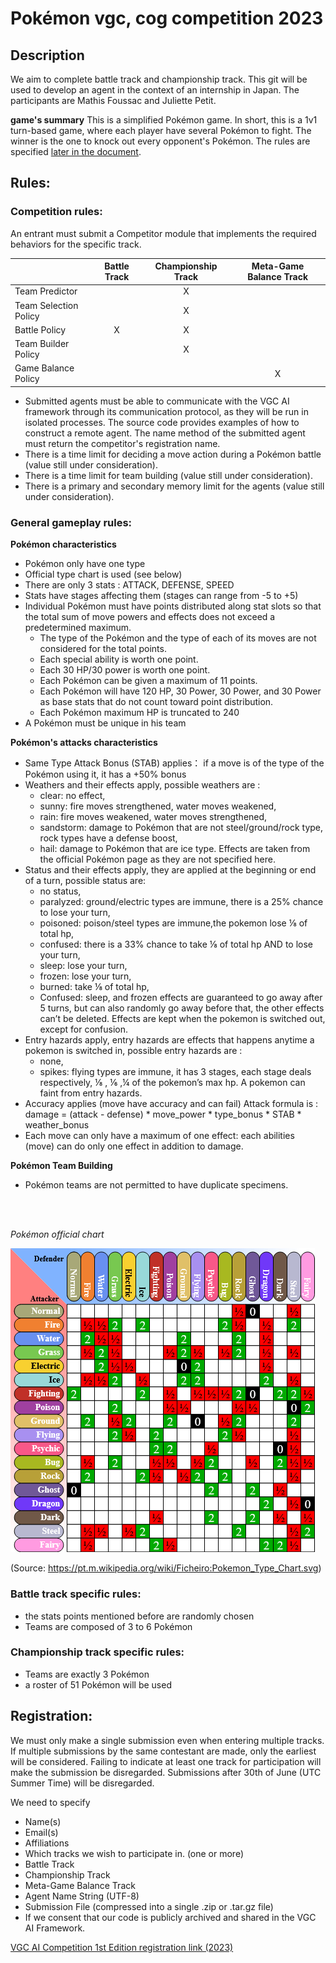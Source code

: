 # Pokémon vgc, cog competition 2023
## Description

We aim to complete battle track and championship track.
This git will be used to develop an agent in the context of an internship in Japan.
The participants are Mathis Foussac and Juliette Petit.

**game's summary**
This is a simplified Pokémon game. In short, this is a 1v1 turn-based game, where each player have several Pokémon to fight. The winner is the one to knock out every opponent's Pokémon.
The rules are specified [later in the document](#general-gameplay-rules).

## Rules:

### Competition rules:

An entrant must submit a Competitor module that implements the required behaviors for the specific track.

<table>
<thead>
<tr>
<th></th>
<th>Battle Track</th>
<th>Championship Track</th>
<th>Meta-Game Balance Track</th>
</tr>
</thead>
<tbody>
<tr>
<td>Team Predictor</td>
<td></td>
<td align="center">X</td>
<td align="center"></td>
</tr>
<tr>
<td>Team Selection Policy</td>
<td align="center"></td>
<td align="center">X</td>
<td align="center"></td>
</tr>
<tr>
<td>Battle Policy</td>
<td align="center">X</td>
<td align="center">X</td>
<td align="center"></td>
</tr>
<tr>
<td>Team Builder Policy</td>
<td align="center"></td>
<td align="center">X</td>
<td align="center"></td>
</tr>
<tr>
<td>Game Balance Policy</td>
<td align="center"></td>
<td align="center"></td>
<td align="center">X</td>
</tr>
</tbody>
</table>

- Submitted agents must be able to communicate with the VGC AI framework through its communication protocol, as they will be run in isolated processes. The source code provides examples of how to construct a remote agent. The name method of the submitted agent must return the competitor's registration name.
- There is a time limit for deciding a move action during a Pokémon battle (value still under consideration).
- There is a time limit for team building (value still under consideration).
- There is a primary and secondary memory limit for the agents (value still under consideration).



### General gameplay rules:

**Pokémon characteristics**
- Pokémon only have one type
- Official type chart is used (see below)
- There are only 3 stats : ATTACK, DEFENSE, SPEED
- Stats have stages affecting them (stages can range from -5 to +5)
- Individual Pokémon must have points distributed along stat slots so that the total sum of move powers and effects does not exceed a predetermined maximum.
    - The type of the Pokémon and the type of each of its moves are not considered for the total points.
    - Each special ability is worth one point.
    - Each 30 HP/30 power is worth one point.
    - Each Pokémon can be given a maximum of 11 points.
    - Each Pokémon will have 120 HP, 30 Power, 30 Power, and 30 Power as base stats that do not count toward point distribution.
    - Each Pokémon maximum HP is truncated to 240
- A Pokémon must be unique in his team

**Pokémon's attacks characteristics**
- Same Type Attack Bonus (STAB) applies： if a move is of the type of the Pokémon using it, it has a +50% bonus
- Weathers and their effects apply, possible weathers are : 
    - clear: no effect,
    - sunny: fire moves strengthened, water moves weakened,
    - rain: fire moves weakened, water moves strengthened,
    - sandstorm: damage to Pokémon that are not steel/ground/rock type, rock types have a defense boost,
    - hail: damage to Pokémon that are ice type. 
Effects are taken from the official Pokémon page as they are not specified here.
- Status and their effects apply, they are applied at the beginning or end of a turn, possible status are:
    - no status,
    - paralyzed: ground/electric types are immune, there is a 25% chance to lose your turn,
    - poisoned: poison/steel types are immune,the pokemon lose ⅛ of total hp,
    - confused: there is a 33% chance to take ⅛ of total hp AND to lose your turn,
    - sleep: lose your turn,
    - frozen: lose your turn,
    - burned: take ⅛ of total hp,
    - Confused: sleep, and frozen effects are guaranteed to go away after 5 turns, but can also randomly go away before that, the other effects can’t be deleted.
Effects are kept when the pokemon is switched out, except for confusion.
- Entry hazards apply, entry hazards are effects that happens anytime a pokemon is switched in, possible entry hazards are :
    - none,
    - spikes: flying types are immune, it has 3 stages, each stage deals respectively, ⅛ , ⅙ ,¼ of the pokemon’s max hp.
A pokemon can faint from entry hazards.
- Accuracy applies  (move have accuracy and can fail)
Attack formula is : 
damage = (attack - defense) * move_power * type_bonus * STAB * weather_bonus 
- Each move can only have a maximum of one effect: each abilities (move) can do only one effect in addition to damage.
 
 **Pokémon Team Building**
- Pokémon teams are not permitted to have duplicate specimens.
<br>
<br>


*Pokémon official chart* 

![typechart](/typechart.png) 

(Source: https://pt.m.wikipedia.org/wiki/Ficheiro:Pokemon_Type_Chart.svg)

### Battle track specific rules:

- the stats points mentioned before are randomly chosen
- Teams are composed of 3 to 6 Pokémon

### Championship track specific rules:

- Teams are exactly 3 Pokémon
- a roster of 51 Pokémon will be used


## Registration:

We must only make a single submission even when entering multiple tracks. If multiple submissions by the same contestant are made, only the earliest will be considered.
Failing to indicate at least one track for participation will make the submission be disregarded.
Submissions after 30th of June (UTC Summer Time) will be disregarded.

We need to specify 

- Name(s)
- Email(s)
- Affiliations
- Which tracks we wish to participate in. (one or more)
- Battle Track
- Championship Track
- Meta-Game Balance Track
- Agent Name String (UTF-8) 
- Submission File (compressed into a single .zip or .tar.gz file)
- If we consent that our code is publicly archived and shared in the VGC AI Framework.

[VGC AI Competition 1st Edition registration link (2023)](https://forms.gle/buvmMjCMfqzGnNtm9)

